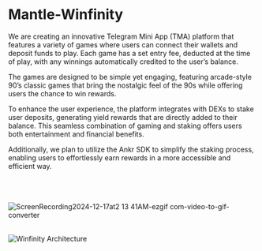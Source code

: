
# Mantle-Winfinity

We are creating an innovative Telegram Mini App (TMA) platform that features a variety of games where users can connect their wallets and deposit funds to play. Each game has a set entry fee, deducted at the time of play, with any winnings automatically credited to the user’s balance.

The games are designed to be simple yet engaging, featuring arcade-style 90’s classic games that bring the nostalgic feel of the 90s while offering users the chance to win rewards.

To enhance the user experience, the platform integrates with DEXs to stake user deposits, generating yield rewards that are directly added to their balance. This seamless combination of gaming and staking offers users both entertainment and financial benefits.

Additionally, we plan to utilize the Ankr SDK to simplify the staking process, enabling users to effortlessly earn rewards in a more accessible and efficient way.

<br/> <br/> <br/>
![ScreenRecording2024-12-17at2 13 41AM-ezgif com-video-to-gif-converter](https://github.com/user-attachments/assets/7e3a9b74-d270-449e-94a7-d7103df457ed)
<br/><br/>

![Winfinity Architecture](https://github.com/user-attachments/assets/efa614a7-06d5-468e-b119-1655e08caaee)
